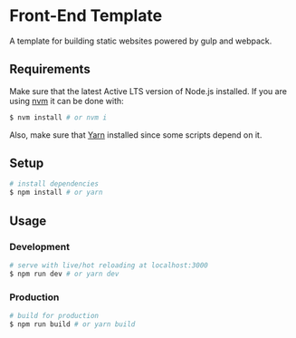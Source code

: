 # Front-End Template

A template for building static websites powered by gulp and webpack.

## Requirements

Make sure that the latest Active LTS version of Node.js installed. If you are using [nvm](https://github.com/creationix/nvm) it can be done with:

```bash
$ nvm install # or nvm i
```

Also, make sure that [Yarn](https://yarnpkg.com) installed since some scripts depend on it.

## Setup

```bash
# install dependencies
$ npm install # or yarn
```

## Usage

### Development

```bash
# serve with live/hot reloading at localhost:3000
$ npm run dev # or yarn dev
```

### Production

```bash
# build for production
$ npm run build # or yarn build
```
